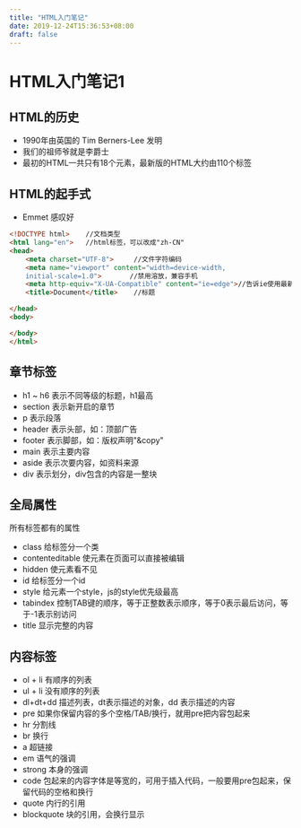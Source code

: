 ```yaml
---
title: "HTML入门笔记"
date: 2019-12-24T15:36:53+08:00
draft: false
---
```


# HTML入门笔记1

## HTML的历史

* 1990年由英国的 Tim Berners-Lee 发明
* 我们的祖师爷就是李爵士
* 最初的HTML一共只有18个元素，最新版的HTML大约由110个标签

## HTML的起手式

* Emmet 感叹好

```html
<!DOCTYPE html>    //文档类型
<html lang="en">   //html标签，可以改成"zh-CN"
<head>
    <meta charset="UTF-8">     //文件字符编码
    <meta name="viewport" content="width=device-width,
    initial-scale=1.0">       //禁用溶放，兼容手机
    <meta http-equiv="X-UA-Compatible" content="ie=edge">//告诉ie使用最新内核
    <title>Document</title>    //标题

</head>
<body>

</body>
</html>

```

## 章节标签
* h1 ~ h6 表示不同等级的标题，h1最高
* section 表示新开启的章节
* p       表示段落
* header  表示头部，如：顶部广告
* footer  表示脚部，如：版权声明"&copy"
* main    表示主要内容
* aside   表示次要内容，如资料来源
* div     表示划分，div包含的内容是一整块

## 全局属性
所有标签都有的属性
* class 给标签分一个类
* contenteditable 使元素在页面可以直接被编辑
* hidden 使元素看不见
* id  给标签分一个id
* style  给元素一个style，js的style优先级最高
* tabindex  控制TAB键的顺序，等于正整数表示顺序，等于0表示最后访问，等于-1表示别访问
* title   显示完整的内容 

## 内容标签
* ol + li 有顺序的列表
* ul + li 没有顺序的列表
* dl+dt+dd 描述列表，dt表示描述的对象，dd 表示描述的内容
* pre 如果你保留内容的多个空格/TAB/换行，就用pre把内容包起来
* hr 分割线
* br  换行
* a   超链接
* em  语气的强调
* strong 本身的强调
* code 包起来的内容字体是等宽的，可用于插入代码，一般要用pre包起来，保留代码的空格和换行
* quote 内行的引用
* blockquote 块的引用，会换行显示
